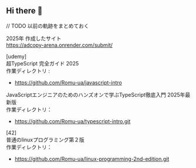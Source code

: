 ## Hi there 👋



// TODO 以前の軌跡をまとめておく    

   
2025年
作成したサイト   
https://adcopy-arena.onrender.com/submit/

[udemy]   
超TypeScript 完全ガイド 2025     
作業ディレクトリ : 
- https://github.com/Romu-ua/javascript-intro  

JavaScriptエンジニアのためのハンズオンで学ぶTypeScript徹底入門 2025年最新版    
作業ディレクトリ：
- https://github.com/Romu-ua/typescript-intro.git



[42]   
普通のlinuxプログラミング第２版   
作業ディレクトリ：
- https://github.com/Romu-ua/linux-programming-2nd-edition.git
